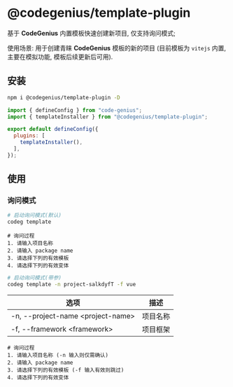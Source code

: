 # @codegenius/template-plugin

基于 **CodeGenius** 内置模板快速创建新项目, 仅支持询问模式;

使用场景: 用于创建青睐 **CodeGenius** 模板的新的项目 (目前模板为 `vitejs` 内置, 主要在模拟功能, 模板后续更新后可用).

## 安装

``` bash
npm i @codegenius/template-plugin -D
```

```javascript
import { defineConfig } from "code-genius";
import { templateInstaller } from "@codegenius/template-plugin";

export default defineConfig({
  plugins: [
    templateInstaller(),
  ],
});
```

## 使用

### 询问模式

```bash
# 启动询问模式(默认)
codeg template
```

```
# 询问过程
1. 请输入项目名称
2. 请输入 package name
3. 请选择下列的有效模板
4. 请选择下列的有效变体
```

```bash
# 启动询问模式(带参)
codeg template -n project-salkdyfT -f vue
```

| 选项                                | 描述     |
| ----------------------------------- | -------- |
| -n, --project-name \<project-name\> | 项目名称 |
| -f, --framework \<framework\>       | 项目框架 |

```
# 询问过程
1. 请输入项目名称 (-n 输入则仅需确认)
2. 请输入 package name
3. 请选择下列的有效模板 (-f 输入有效则跳过)
4. 请选择下列的有效变体
```
